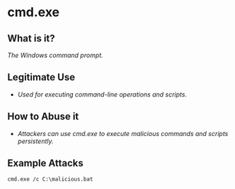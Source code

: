 # cmd.exe
## What is it?
*The Windows command prompt.*

## Legitimate Use
- *Used for executing command-line operations and scripts.*

## How to Abuse it
- *Attackers can use cmd.exe to execute malicious commands and scripts persistently.*

## Example Attacks
```
cmd.exe /c C:\malicious.bat
```
